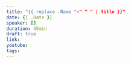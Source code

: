 ```yaml
---
title: "{{ replace .Name "-" " " | title }}"
date: {{ .Date }}
speaker: []
duration: 45min
draft: true
link:
youtube:
tags:
---
```


